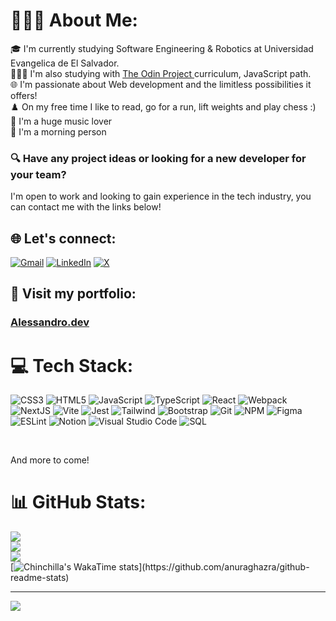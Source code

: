 # 🙋🏽‍♂️ About Me:
🎓 I'm currently studying Software Engineering & Robotics at Universidad Evangelica de El Salvador. <br>👨🏽‍💻 I'm also studying with <a href="https://www.theodinproject.com/dashboard">The Odin Project </a>curriculum, JavaScript path.<br>🌐 I'm passionate about Web development and the limitless possibilities it offers!<br>♟️ On my free time I like to read, go for a run, lift weights and play chess :)<br>🎵 I'm a huge music lover <br>🌅 I'm a morning person 

### 🔍 Have any project ideas or looking for a new developer for your team?
I'm open to work and looking to gain experience in the tech industry, you can contact me with the links below!

## 🌐 Let's connect:

[![Gmail](https://img.shields.io/badge/Gmail-D14836?style=for-the-badge&logo=gmail&logoColor=white)](https://mail.google.com/mail/?view=cm&to=alessandroch.dev@gmail.com)
[![LinkedIn](https://img.shields.io/badge/linkedin-%230077B5.svg?style=for-the-badge&logo=linkedin&logoColor=white)](https://linkedin.com/in/alessandro-chinchilla-)
[![X](https://img.shields.io/badge/X-%23000000.svg?style=for-the-badge&logo=X&logoColor=white)](https://x.com/chnchia_)

## 💼 Visit my portfolio: 
### <a href="https://chinchilla15.github.io/portfolio/">Alessandro.dev</a>


# 💻 Tech Stack:
![CSS3](https://img.shields.io/badge/css3-%231572B6.svg?style=for-the-badge&logo=css3&logoColor=white) 
![HTML5](https://img.shields.io/badge/html5-%23E34F26.svg?style=for-the-badge&logo=html5&logoColor=white) 
![JavaScript](https://img.shields.io/badge/javascript-%23323330.svg?style=for-the-badge&logo=javascript&logoColor=%23F7DF1E)
![TypeScript](https://img.shields.io/badge/TypeScript-007ACC?style=for-the-badge&logo=typescript&logoColor=white)
![React](https://img.shields.io/badge/react-%2320232a.svg?style=for-the-badge&logo=react&logoColor=%2361DAFB) 
![Webpack](https://img.shields.io/badge/webpack-%238DD6F9.svg?style=for-the-badge&logo=webpack&logoColor=black)
![NextJS](https://img.shields.io/badge/next%20js-000000?style=for-the-badge&logo=nextdotjs&logoColor=white)
![Vite](https://img.shields.io/badge/Vite-B73BFE?style=for-the-badge&logo=vite&logoColor=FFD62E)
![Jest](https://img.shields.io/badge/-jest-%23C21325?style=for-the-badge&logo=jest&logoColor=white)
![Tailwind](https://img.shields.io/badge/Tailwind_CSS-38B2AC?style=for-the-badge&logo=tailwind-css&logoColor=white)
![Bootstrap](https://img.shields.io/badge/bootstrap-%238511FA.svg?style=for-the-badge&logo=bootstrap&logoColor=white) 
![Git](https://img.shields.io/badge/git-%23F05033.svg?style=for-the-badge&logo=git&logoColor=white)
![NPM](https://img.shields.io/badge/NPM-%23CB3837.svg?style=for-the-badge&logo=npm&logoColor=white) 
![Figma](https://img.shields.io/badge/figma-%23F24E1E.svg?style=for-the-badge&logo=figma&logoColor=white) ![ESLint](https://img.shields.io/badge/ESLint-4B3263?style=for-the-badge&logo=eslint&logoColor=white) ![Notion](https://img.shields.io/badge/Notion-%23000000.svg?style=for-the-badge&logo=notion&logoColor=white)
![Visual Studio Code](https://img.shields.io/badge/Visual%20Studio%20Code-0078d7.svg?style=for-the-badge&logo=visual-studio-code&logoColor=white)
![SQL](https://img.shields.io/badge/MySQL-005C84?style=for-the-badge&logo=mysql&logoColor=white)

<br>

And more to come!
# 📊 GitHub Stats:
![](https://github-readme-stats.vercel.app/api?username=Chinchilla15&theme=tokyonight&hide_border=false&include_all_commits=false&count_private=false)<br/>
![](https://github-readme-streak-stats.herokuapp.com/?user=Chinchilla15&theme=tokyonight&hide_border=false)<br/>
![](https://github-readme-stats.vercel.app/api/top-langs/?username=Chinchilla15&theme=tokyonight&hide_border=false&include_all_commits=false&count_private=false&layout=pie)<br/>
[![Chinchilla's WakaTime stats](https://github-readme-stats.vercel.app/api/wakatime?username=Chinchilla&theme=tokyonight&hide_progress=true&custom_title=Coding...)](https://github.com/anuraghazra/github-readme-stats)


---
[![](https://visitcount.itsvg.in/api?id=Chinchilla15&icon=5&color=1)](https://visitcount.itsvg.in)

<!-- Proudly created with GPRM ( https://gprm.itsvg.in ) -->
